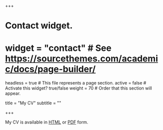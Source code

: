 +++
# Contact widget.
# widget = "contact"  # See https://sourcethemes.com/academic/docs/page-builder/
headless = true  # This file represents a page section.
active = false  # Activate this widget? true/false
weight = 70  # Order that this section will appear.

title = "My CV"
subtitle = ""


+++

My CV is available in [HTML](cv/) or [PDF](cv/cv.pdf) form.
